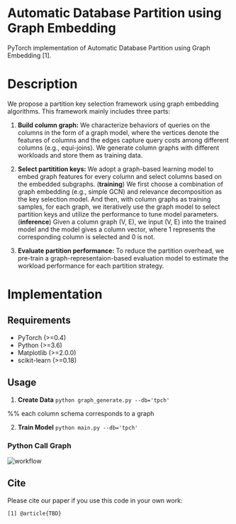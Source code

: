 Automatic Database Partition using Graph Embedding
===========================
PyTorch implementation of Automatic Database Partition using Graph Embedding [1].

Description
===========================
We propose a partition key selection framework using graph embedding algorithms. 
This framework mainly includes three parts:

1. **Build column graph:**
We characterize behaviors of queries on the columns in the form of a graph model, where the vertices denote the features of columns and the edges capture query costs among different columns (e.g., equi-joins). We generate column graphs with different workloads and store them as training data.
2. **Select partitition keys:**
We adopt a graph-based learning model to embed graph features for every column and select columns based on the embedded subgraphs.
(**training**)
We first choose a combination of graph embedding (e.g., simple GCN) and relevance decomposition as the key selection model. And then, with column graphs as training samples, for each graph, we iteratively use the graph model to select partition keys and utilize the performance to tune model parameters.
(**inference**)
Given a column graph (V, E), we input (V, E) into the trained model and the model gives a column vector, where 1 represents the corresponding column is selected and 0 is not.

3. **Evaluate partition performance:**
To reduce the partition overhead, we pre-train a graph-representaion-based evaluation model to estimate the workload performance for each partition strategy.

Implementation
===========================
## Requirements
  * PyTorch (>=0.4)
  * Python (>=3.6)
  * Matplotlib (>=2.0.0)
  * scikit-learn (>=0.18)

## Usage
1. **Create Data**
```python graph_generate.py --db='tpch'```

 %% each column schema corresponds to a graph

2. **Train Model**
```python main.py --db='tpch'```

### Python Call Graph

![workflow](./figs/workflow.png)


## Cite

Please cite our paper if you use this code in your own work:

```
[1] @article{TBD}
```
